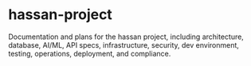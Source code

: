 # hassan-project
Documentation and plans for the hassan project, including architecture, database, AI/ML, API specs, infrastructure, security, dev environment, testing, operations, deployment, and compliance.
